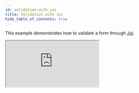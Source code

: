 ```yaml
---
id: validation-with-joi
title: Validation with Joi
hide_table_of_contents: true
---
```


This example demonstrates how to validate a form through [Joi](https://github.com/sideway/joi).

<iframe src="https://codesandbox.io/embed/rcf-joi-yjbus?fontsize=14&hidenavigation=1&theme=dark"
  style={{ width: "100%", height: "500px", border: "0", borderRadius: "4px",  overflow: "hidden" }}
  title="RCF - Joi"
  allow="accelerometer; ambient-light-sensor; camera; encrypted-media; geolocation; gyroscope; hid; microphone; midi; payment; usb; vr; xr-spatial-tracking"
  sandbox="allow-forms allow-modals allow-popups allow-presentation allow-same-origin allow-scripts"
></iframe>
